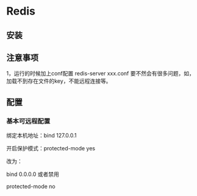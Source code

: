 # Redis

## 安装



## 注意事项

1，运行的时候加上conf配置 redis-server  xxx.conf  要不然会有很多问题，如，加载不到存在文件的key，不能远程连接等。

## 配置

### 基本可远程配置

绑定本机地址：bind 127.0.0.1

开启保护模式：protected-mode yes

改为：

bind 0.0.0.0 或者禁用

protected-mode no  

